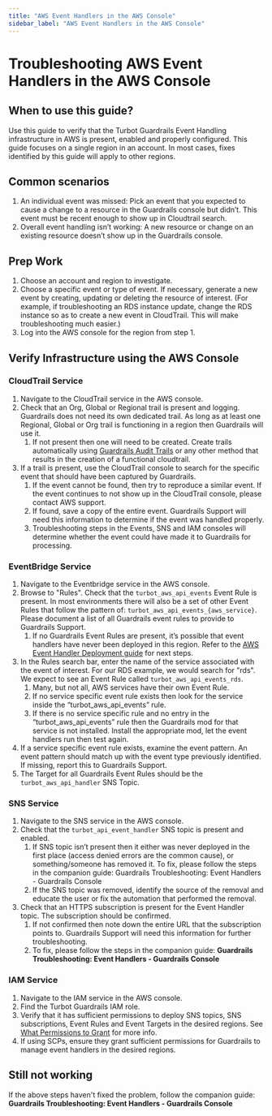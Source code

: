 ```yaml
---
title: "AWS Event Handlers in the AWS Console"
sidebar_label: "AWS Event Handlers in the AWS Console"
---
```


# Troubleshooting AWS Event Handlers in the AWS Console

## When to use this guide?

Use this guide to verify that the Turbot Guardrails Event Handling infrastructure in AWS is
present, enabled and properly configured. This guide focuses on a single region
in an account. In most cases, fixes identified by this guide will apply to other
regions.

## Common scenarios

1. An individual event was missed: Pick an event that you expected to cause a
   change to a resource in the Guardrails console but didn’t. This event must be
   recent enough to show up in Cloudtrail search.
2. Overall event handling isn’t working: A new resource or change on an existing
   resource doesn’t show up in the Guardrails console.

## Prep Work

1. Choose an account and region to investigate.
2. Choose a specific event or type of event. If necessary, generate a new event
   by creating, updating or deleting the resource of interest. (For example, if
   troubleshooting an RDS instance update, change the RDS instance so as to
   create a new event in CloudTrail. This will make troubleshooting much
   easier.)
3. Log into the AWS console for the region from step 1.

## Verify Infrastructure using the AWS Console

### CloudTrail Service

1. Navigate to the CloudTrail service in the AWS console.
2. Check that an Org, Global or Regional trail is present and logging. Guardrails
   does not need its own dedicated trail. As long as at least one Regional,
   Global or Org trail is functioning in a region then Guardrails will use it.
   1. If not present then one will need to be created. Create trails
      automatically using
      [Guardrails Audit Trails](guides/aws/event-handlers#configuring-cloudtrail)
      or any other method that results in the creation of a functional
      cloudtrail.
3. If a trail is present, use the CloudTrail console to search for the specific
   event that should have been captured by Guardrails.
   1. If the event cannot be found, then try to reproduce a similar event. If
      the event continues to not show up in the CloudTrail console, please
      contact AWS support.
   2. If found, save a copy of the entire event. Guardrails Support will need this
      information to determine if the event was handled properly.
   3. Troubleshooting steps in the Events, SNS and IAM consoles will determine
      whether the event could have made it to Guardrails for processing.

### EventBridge Service

1. Navigate to the Eventbridge service in the AWS console.
2. Browse to "Rules". Check that the `turbot_aws_api_events` Event Rule is
   present. In most environments there will also be a set of other Event Rules
   that follow the pattern of: `turbot_aws_api_events_{aws_service}`. Please
   document a list of all Guardrails event rules to provide to Guardrails Support.
   1. If no Guardrails Event Rules are present, it’s possible that event handlers
      have never been deployed in this region. Refer to the
      [AWS Event Handler Deployment guide](guides/aws/event-handlers) for
      next steps.
3. In the Rules search bar, enter the name of the service associated with the
   event of interest. For our RDS example, we would search for "rds". We expect
   to see an Event Rule called `turbot_aws_api_events_rds`.
   1. Many, but not all, AWS services have their own Event Rule.
   2. If no service specific event rule exists then look for the service inside
      the “turbot_aws_api_events” rule.
   3. If there is no service specific rule and no entry in the
      “turbot_aws_api_events” rule then the Guardrails mod for that service is not
      installed. Install the appropriate mod, let the event handlers run then
      test again.
4. If a service specific event rule exists, examine the event pattern. An event
   pattern should match up with the event type previously identified. If
   missing, report this to Guardrails Support.
5. The Target for all Guardrails Event Rules should be the `turbot_aws_api_handler`
   SNS Topic.

### SNS Service

1. Navigate to the SNS service in the AWS console.
2. Check that the `turbot_api_event_handler` SNS topic is present and enabled.
   1. If SNS topic isn’t present then it either was never deployed in the first
      place (access denied errors are the common cause), or something/someone
      has removed it. To fix, please follow the steps in the companion guide:
      Guardrails Troubleshooting: Event Handlers - Guardrails Console
   2. If the SNS topic was removed, identify the source of the removal and
      educate the user or fix the automation that performed the removal.
3. Check that an HTTPS subscription is present for the Event Handler topic. The
   subscription should be confirmed.
   1. If not confirmed then note down the entire URL that the subscription
      points to. Guardrails Support will need this information for further
      troubleshooting.
   2. To fix, please follow the steps in the companion guide: **Guardrails
      Troubleshooting: Event Handlers - Guardrails Console**

### IAM Service

1. Navigate to the IAM service in the AWS console.
2. Find the Turbot Guardrails IAM role.
3. Verify that it has sufficient permissions to deploy SNS topics, SNS
   subscriptions, Event Rules and Event Targets in the desired regions. See
   [What Permissions to Grant](guides/aws/import-aws-account#what-permissions-to-grant)
   for more info.
4. If using SCPs, ensure they grant sufficient permissions for Guardrails to manage
   event handlers in the desired regions.

## Still not working

If the above steps haven't fixed the problem, follow the companion guide:
**Guardrails Troubleshooting: Event Handlers - Guardrails Console**
